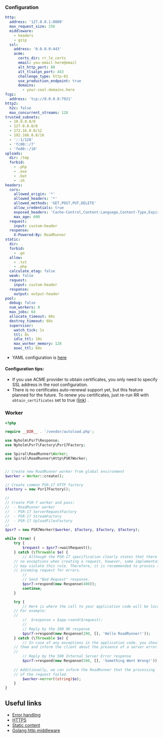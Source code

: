 ### Configuration

```yaml
http:
  address: '127.0.0.1:8080'
  max_request_size: 256
  middleware:
    - headers
    - gzip
  ssl:
    address: '0.0.0.0:443'
    acme:
      certs_dir: rr_le_certs
      email: you-email-here@email
      alt_http_port: 80
      alt_tlsalpn_port: 443
      challenge_type: http-01
      use_production_endpoint: true
      domains:
        - your-cool-domains.here
fcgi:
  address: 'tcp://0.0.0.0:7921'
http2:
  h2c: false
  max_concurrent_streams: 128
trusted_subnets:
  - 10.0.0.0/8
  - 127.0.0.0/8
  - 172.16.0.0/12
  - 192.168.0.0/16
  - '::1/128'
  - 'fc00::/7'
  - 'fe80::/10'
uploads:
  dir: /tmp
  forbid:
    - .php
    - .exe
    - .bat
    - .sh
headers:
  cors:
    allowed_origin: '*'
    allowed_headers: '*'
    allowed_methods: 'GET,POST,PUT,DELETE'
    allow_credentials: true
    exposed_headers: 'Cache-Control,Content-Language,Content-Type,Expires,Last-Modified,Pragma'
    max_age: 600
  request:
    input: custom-header
  response:
    X-Powered-By: RoadRunner
static:
  dir: .
  forbid:
    - .go
  allow:
    - .txt
    - .php
  calculate_etag: false
  weak: false
  request:
    input: custom-header
  response:
    output: output-header
pool:
  debug: false
  num_workers: 0
  max_jobs: 64
  allocate_timeout: 60s
  destroy_timeout: 60s
  supervisor:
    watch_tick: 1s
    ttl: 0s
    idle_ttl: 10s
    max_worker_memory: 128
    exec_ttl: 60s
```

- YAML configuration is [here](https://github.com/spiral/roadrunner-binary/blob/master/.rr.yaml#L373)

#### Configuration tips:

- If you use ACME provider to obtain certificates, you only need to specify SSL address in the root configuration.
- There is no certificates auto-renewal support yet, but this feature planned for the future. To renew you certificates,
  just re-run RR with `obtain_certificates` set to
  true ([link](https://letsencrypt.org/docs/faq/#what-is-the-lifetime-for-let-s-encrypt-certificates-for-how-long-are-they-valid))
  .

### Worker

```php
<?php

require __DIR__ . '/vendor/autoload.php';

use Nyholm\Psr7\Response;
use Nyholm\Psr7\Factory\Psr17Factory;

use Spiral\RoadRunner\Worker;
use Spiral\RoadRunner\Http\PSR7Worker;


// Create new RoadRunner worker from global environment
$worker = Worker::create();

// Create common PSR-17 HTTP factory
$factory = new Psr17Factory();

//
// Create PSR-7 worker and pass:
//  - RoadRunner worker
//  - PSR-17 ServerRequestFactory
//  - PSR-17 StreamFactory
//  - PSR-17 UploadFilesFactory
//
$psr7 = new PSR7Worker($worker, $factory, $factory, $factory);

while (true) {
    try {
        $request = $psr7->waitRequest();
    } catch (\Throwable $e) {
        // Although the PSR-17 specification clearly states that there can be
	// no exceptions when creating a request, however, some implementations
	// may violate this rule. Therefore, it is recommended to process the 
	// incoming request for errors.
        //
        // Send "Bad Request" response.
        $psr7->respond(new Response(400));
        continue;
    }

    try {
        // Here is where the call to your application code will be located. 
	// For example:
	//
        //  $response = $app->send($request);
        //
        // Reply by the 200 OK response
        $psr7->respond(new Response(200, [], 'Hello RoadRunner!'));
    } catch (\Throwable $e) {
        // In case of any exceptions in the application code, you should handle
	// them and inform the client about the presence of a server error.
	//
        // Reply by the 500 Internal Server Error response
        $psr7->respond(new Response(500, [], 'Something Went Wrong!'));
        
	// Additionally, we can inform the RoadRunner that the processing 
	// of the request failed.
        $worker->error((string)$e);
    }
}

```

## Useful links

- [Error handling](https://github.com/spiral/roadrunner-docs/blob/master/php/error-handling.md)
- [HTTPS](https://github.com/spiral/roadrunner-docs/blob/master/http/https.md)
- [Static content](https://github.com/spiral/roadrunner-docs/blob/master/http/static.md)
- [Golang http middleware](https://github.com/spiral/roadrunner-docs/blob/master/http/middleware.md)
